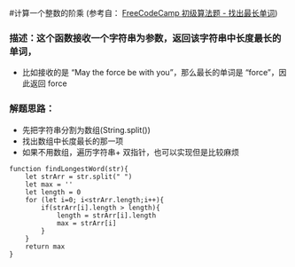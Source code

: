 #计算一个整数的阶乘 (参考自： [FreeCodeCamp 初级算法题 - 找出最长单词](https://singsing.io/blog/fcc/basic-find-the-longest-word-in-a-string/#more))
### 描述：这个函数接收一个字符串为参数，返回该字符串中长度最长的单词，
* 比如接收的是 “May the force be with you”，那么最长的单词是 “force”，因此返回 force

### 解题思路：
* 先把字符串分割为数组(String.split())
* 找出数组中长度最长的那一项
* 如果不用数组，遍历字符串+ 双指针，也可以实现但是比较麻烦

```
function findLongestWord(str){
    let strArr = str.split(" ")
    let max = ''
    let length = 0
    for (let i=0; i<strArr.length;i++){
        if(strArr[i].length > length){
            length = strArr[i].length
            max = strArr[i]
        }
    }
    return max
}
```
